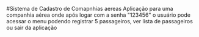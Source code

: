 #Sistema de Cadastro de Comapnhias aereas
Aplicação para uma companhia aérea onde após logar com a senha "123456" o usuário pode acessar o menu podendo registrar 5 passageiros, ver lista de passageiros ou sair da aplicação